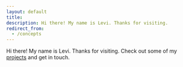 ```yaml
---
layout: default
title:
description: Hi there! My name is Levi. Thanks for visiting.
redirect_from:
  - /concepts
---
```

Hi there! My name is Levi. Thanks for visiting. Check out some of my [projects](/projects) and get in touch.
